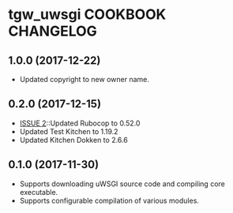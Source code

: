 tgw_uwsgi COOKBOOK CHANGELOG
===========================

1.0.0 (2017-12-22)
------------------
- Updated copyright to new owner name.

0.2.0 (2017-12-15)
------------------
- [ISSUE 2](https://github.com/arktos65/tgw_uwsgi/issues/2)::Updated Rubocop to 0.52.0
- Updated Test Kitchen to 1.19.2
- Updated Kitchen Dokken to 2.6.6

0.1.0 (2017-11-30)
------------------
- Supports downloading uWSGI source code and compiling core executable.
- Supports configurable compilation of various modules.
